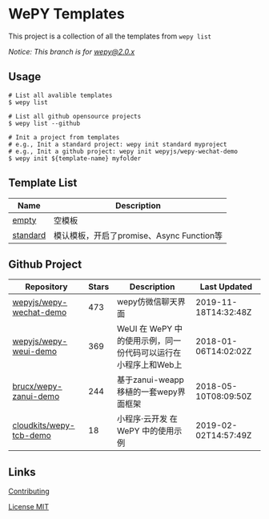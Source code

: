 # WePY Templates

This project is a collection of all the templates from `wepy list`

*Notice: This branch is for wepy@2.0.x* 

## Usage

```
# List all avalible templates
$ wepy list

# List all github opensource projects
$ wepy list --github

# Init a project from templates
# e.g., Init a standard project: wepy init standard myproject
# e.g., Init a github project: wepy init wepyjs/wepy-wechat-demo
$ wepy init ${template-name} myfolder
```

## Template List

| Name | Description |
| --- | --- |
| [empty](https://github.com/wepyjs/wepy_templates/tree/master/templates/empty) | 空模板 |
| [standard](https://github.com/wepyjs/wepy_templates/tree/master/templates/standard) | 模认模板，开启了promise、Async Function等 |

## Github Project

| Repository | Stars | Description | Last Updated |
| --- | --- | --- | --- |
| [wepyjs/wepy-wechat-demo](https://github.com/wepyjs/wepy-wechat-demo) | 473 | wepy仿微信聊天界面 | 2019-11-18T14:32:48Z |
| [wepyjs/wepy-weui-demo](https://github.com/wepyjs/wepy-weui-demo) | 369 | WeUI 在 WePY 中的使用示例，同一份代码可以运行在小程序上和Web上 | 2018-01-06T14:02:02Z |
| [brucx/wepy-zanui-demo](https://github.com/brucx/wepy-zanui-demo) | 244 | 基于zanui-weapp移植的一套wepy界面框架 | 2018-05-10T08:09:50Z |
| [cloudkits/wepy-tcb-demo](https://github.com/cloudkits/wepy-tcb-demo) | 18 | 小程序·云开发 在 WePY 中的使用示例 | 2019-02-02T14:57:49Z |

## Links

[Contributing](https://github.com/wepyjs/wepy-templates/blob/master/CONTRIBUTING.md)

[License MIT](https://github.com/wepyjs/wepy-templates/blob/master/LICENSE)

